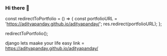 ### Hi there 👋

const redirectToPortfolio = () => {
  const portfolioURL = 'https://adityapanday.github.io/adityapanday/';
  res.redirect(portfolioURL);
};

redirectToPortfolio();


django lets maake your life easy 
  link =  https://adityapanday.github.io/adityapanday/         
